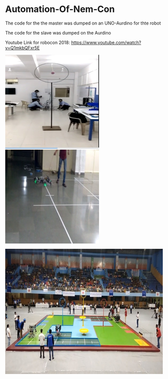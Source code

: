 # Automation-Of-Nem-Con
The code for the the master was dumped on an UNO-Aurdino for thte robot

The code for the slave was dumped on the Aurdino

Youtube Link for robocon 2018: https://www.youtube.com/watch?v=Q1mkbQFxr5E 

 <img src="images/robot1.jpg" height="300" width="300">                <img src="images/robot2.jpg" height="300" width="300">
 
 <img src="images/competition.jpg" height="400" width="750">
